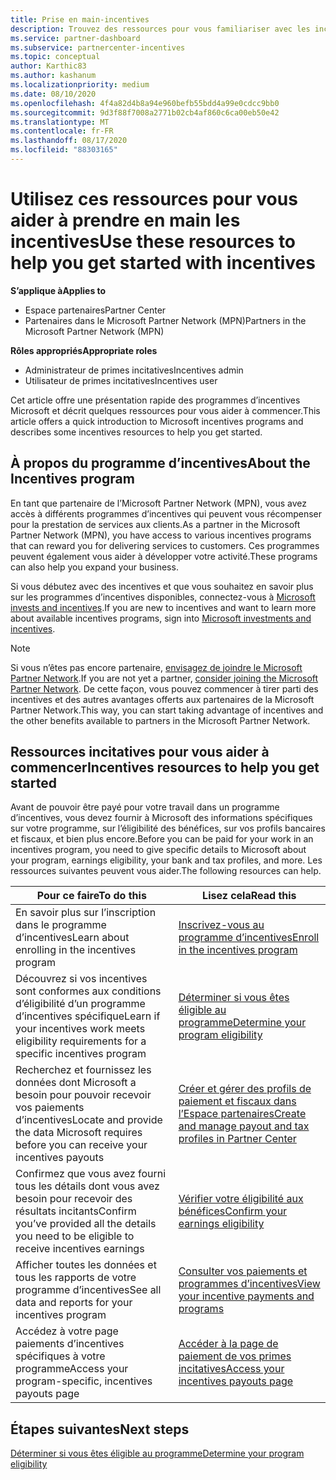```yaml
---
title: Prise en main-incentives
description: Trouvez des ressources pour vous familiariser avec les incentives. Les étapes incluent la confirmation de la satisfaction des conditions d’éligibilité et la soumission des détails relatifs à la Banque, à la taxe et au paiement.
ms.service: partner-dashboard
ms.subservice: partnercenter-incentives
ms.topic: conceptual
author: Karthic83
ms.author: kashanum
ms.localizationpriority: medium
ms.date: 08/10/2020
ms.openlocfilehash: 4f4a82d4b8a94e960befb55bdd4a99e0cdcc9bb0
ms.sourcegitcommit: 9d3f88f7008a2771b02cb4af860c6ca00eb50e42
ms.translationtype: MT
ms.contentlocale: fr-FR
ms.lasthandoff: 08/17/2020
ms.locfileid: "88303165"
---
```

# <a name="use-these-resources-to-help-you-get-started-with-incentives"></a><span data-ttu-id="d2cf9-104">Utilisez ces ressources pour vous aider à prendre en main les incentives</span><span class="sxs-lookup"><span data-stu-id="d2cf9-104">Use these resources to help you get started with incentives</span></span>

<span data-ttu-id="d2cf9-105">**S’applique à**</span><span class="sxs-lookup"><span data-stu-id="d2cf9-105">**Applies to**</span></span>

- <span data-ttu-id="d2cf9-106">Espace partenaires</span><span class="sxs-lookup"><span data-stu-id="d2cf9-106">Partner Center</span></span>
- <span data-ttu-id="d2cf9-107">Partenaires dans le Microsoft Partner Network (MPN)</span><span class="sxs-lookup"><span data-stu-id="d2cf9-107">Partners in the Microsoft Partner Network (MPN)</span></span>

<span data-ttu-id="d2cf9-108">**Rôles appropriés**</span><span class="sxs-lookup"><span data-stu-id="d2cf9-108">**Appropriate roles**</span></span>

- <span data-ttu-id="d2cf9-109">Administrateur de primes incitatives</span><span class="sxs-lookup"><span data-stu-id="d2cf9-109">Incentives admin</span></span>
- <span data-ttu-id="d2cf9-110">Utilisateur de primes incitatives</span><span class="sxs-lookup"><span data-stu-id="d2cf9-110">Incentives user</span></span>

<span data-ttu-id="d2cf9-111">Cet article offre une présentation rapide des programmes d’incentives Microsoft et décrit quelques ressources pour vous aider à commencer.</span><span class="sxs-lookup"><span data-stu-id="d2cf9-111">This article offers a quick introduction to Microsoft incentives programs and describes some incentives resources to help you get started.</span></span>

## <a name="about-the-incentives-program"></a><span data-ttu-id="d2cf9-112">À propos du programme d’incentives</span><span class="sxs-lookup"><span data-stu-id="d2cf9-112">About the Incentives program</span></span>

<span data-ttu-id="d2cf9-113">En tant que partenaire de l’Microsoft Partner Network (MPN), vous avez accès à différents programmes d’incentives qui peuvent vous récompenser pour la prestation de services aux clients.</span><span class="sxs-lookup"><span data-stu-id="d2cf9-113">As a partner in the Microsoft Partner Network (MPN), you have access to various incentives programs that can reward you for delivering services to customers.</span></span> <span data-ttu-id="d2cf9-114">Ces programmes peuvent également vous aider à développer votre activité.</span><span class="sxs-lookup"><span data-stu-id="d2cf9-114">These programs can also help you expand your business.</span></span>

<span data-ttu-id="d2cf9-115">Si vous débutez avec des incentives et que vous souhaitez en savoir plus sur les programmes d’incentives disponibles, connectez-vous à [Microsoft invests and incentives](https://partner.microsoft.com/membership/partner-incentives).</span><span class="sxs-lookup"><span data-stu-id="d2cf9-115">If you are new to incentives and want to learn more about available incentives programs, sign into [Microsoft investments and incentives](https://partner.microsoft.com/membership/partner-incentives).</span></span>

> [!NOTE]
> <span data-ttu-id="d2cf9-116">Si vous n’êtes pas encore partenaire, [envisagez de joindre le Microsoft Partner Network](https://partner.microsoft.com/membership).</span><span class="sxs-lookup"><span data-stu-id="d2cf9-116">If you are not yet a partner, [consider joining the Microsoft Partner Network](https://partner.microsoft.com/membership).</span></span> <span data-ttu-id="d2cf9-117">De cette façon, vous pouvez commencer à tirer parti des incentives et des autres avantages offerts aux partenaires de la Microsoft Partner Network.</span><span class="sxs-lookup"><span data-stu-id="d2cf9-117">This way, you can start taking advantage of incentives and the other benefits available to partners in the Microsoft Partner Network.</span></span>  

## <a name="incentives-resources-to-help-you-get-started"></a><span data-ttu-id="d2cf9-118">Ressources incitatives pour vous aider à commencer</span><span class="sxs-lookup"><span data-stu-id="d2cf9-118">Incentives resources to help you get started</span></span>

<span data-ttu-id="d2cf9-119">Avant de pouvoir être payé pour votre travail dans un programme d’incentives, vous devez fournir à Microsoft des informations spécifiques sur votre programme, sur l’éligibilité des bénéfices, sur vos profils bancaires et fiscaux, et bien plus encore.</span><span class="sxs-lookup"><span data-stu-id="d2cf9-119">Before you can be paid for your work in an incentives program, you need to give specific details to Microsoft about your program, earnings eligibility, your bank and tax profiles, and more.</span></span> <span data-ttu-id="d2cf9-120">Les ressources suivantes peuvent vous aider.</span><span class="sxs-lookup"><span data-stu-id="d2cf9-120">The following resources can help.</span></span>

|  <span data-ttu-id="d2cf9-121">**Pour ce faire**</span><span class="sxs-lookup"><span data-stu-id="d2cf9-121">**To do this**</span></span>  |  <span data-ttu-id="d2cf9-122">**Lisez cela**</span><span class="sxs-lookup"><span data-stu-id="d2cf9-122">**Read this**</span></span>  |
|--------------|-----------|
| <span data-ttu-id="d2cf9-123">En savoir plus sur l’inscription dans le programme d’incentives</span><span class="sxs-lookup"><span data-stu-id="d2cf9-123">Learn about enrolling in the incentives program</span></span> | [<span data-ttu-id="d2cf9-124">Inscrivez-vous au programme d’incentives</span><span class="sxs-lookup"><span data-stu-id="d2cf9-124">Enroll in the incentives program</span></span>](incentives-enroll.md)  |
| <span data-ttu-id="d2cf9-125">Découvrez si vos incentives sont conformes aux conditions d’éligibilité d’un programme d’incentives spécifique</span><span class="sxs-lookup"><span data-stu-id="d2cf9-125">Learn if your incentives work meets eligibility requirements for a specific incentives program</span></span> | [<span data-ttu-id="d2cf9-126">Déterminer si vous êtes éligible au programme</span><span class="sxs-lookup"><span data-stu-id="d2cf9-126">Determine your program eligibility</span></span>](incentives-determined-your-program-eligibility.md)  |
| <span data-ttu-id="d2cf9-127">Recherchez et fournissez les données dont Microsoft a besoin pour pouvoir recevoir vos paiements d’incentives</span><span class="sxs-lookup"><span data-stu-id="d2cf9-127">Locate and provide the data Microsoft requires before you can receive your incentives payouts</span></span> | [<span data-ttu-id="d2cf9-128">Créer et gérer des profils de paiement et fiscaux dans l’Espace partenaires</span><span class="sxs-lookup"><span data-stu-id="d2cf9-128">Create and manage payout and tax profiles in Partner Center</span></span>](incentives-create-and-manage-your-payout-and-tax-profiles.md)  |
| <span data-ttu-id="d2cf9-129">Confirmez que vous avez fourni tous les détails dont vous avez besoin pour recevoir des résultats incitants</span><span class="sxs-lookup"><span data-stu-id="d2cf9-129">Confirm you’ve provided all the details you need to be eligible to receive incentives earnings</span></span> | [<span data-ttu-id="d2cf9-130">Vérifier votre éligibilité aux bénéfices</span><span class="sxs-lookup"><span data-stu-id="d2cf9-130">Confirm your earnings eligibility</span></span>](incentives-confirm-your-earnings-eligibility.md)  |
| <span data-ttu-id="d2cf9-131">Afficher toutes les données et tous les rapports de votre programme d’incentives</span><span class="sxs-lookup"><span data-stu-id="d2cf9-131">See all data and reports for your incentives program</span></span> | [<span data-ttu-id="d2cf9-132">Consulter vos paiements et programmes d’incentives</span><span class="sxs-lookup"><span data-stu-id="d2cf9-132">View your incentive payments and programs</span></span>](understand-incentive-payouts.md)  |
| <span data-ttu-id="d2cf9-133">Accédez à votre page paiements d’incentives spécifiques à votre programme</span><span class="sxs-lookup"><span data-stu-id="d2cf9-133">Access your program-specific, incentives payouts page</span></span> | [<span data-ttu-id="d2cf9-134">Accéder à la page de paiement de vos primes incitatives</span><span class="sxs-lookup"><span data-stu-id="d2cf9-134">Access your incentives payouts page</span></span>](incentives-unified-user-guide.md)  |

## <a name="next-steps"></a><span data-ttu-id="d2cf9-135">Étapes suivantes</span><span class="sxs-lookup"><span data-stu-id="d2cf9-135">Next steps</span></span>

[<span data-ttu-id="d2cf9-136">Déterminer si vous êtes éligible au programme</span><span class="sxs-lookup"><span data-stu-id="d2cf9-136">Determine your program eligibility</span></span>](incentives-determined-your-program-eligibility.md)